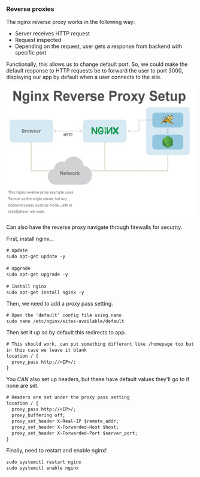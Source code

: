 ### Reverse proxies

The nginx reverse proxy works in the following way:

- Server receives HTTP request
- Request inspected
- Depending on the request, user gets a response from backend with specific port

Functionally, this allows us to change default port. So, we could make the default response to HTTP requests be to forward the user to port 3000, displaying our app by default when a user connects to the site.

![1.png](../Deploying_Node/1.png)

Can also have the reverse proxy navigate through firewalls for security.

First, install nginx...
```
# Update
sudo apt-get update -y

# Upgrade
sudo apt-get upgrade -y

# Install nginx
sudo apt-get install nginx -y
```

Then, we need to add a proxy pass setting. 
```
# Open the 'default' config file using nano
sudo nano /etc/nginx/sites-available/default
```

Then set it up so by default this redirects to app.
```
# This should work, can put something different like /homepage too but in this case we leave it blank
location / {
  proxy_pass http://<IP>/;
}
```

You *CAN* also set up headers, but these have default values they'll go to if none are set.
``` 
# Headers are set under the proxy pass setting
location / {
  proxy_pass http://<IP>/;
  proxy_buffering off;
  proxy_set_header X-Real-IP $remote_addr;
  proxy_set_header X-Forwarded-Host $host;
  proxy_set_header X-Forwarded-Port $server_port;
}
```

Finally, need to restart and enable nginx!
``` 
sudo systemctl restart nginx
sudo systemctl enable nginx
```